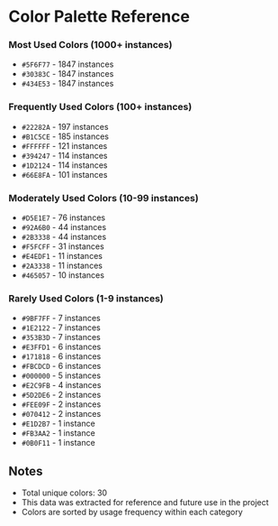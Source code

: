 # Color Palette Reference


### Most Used Colors (1000+ instances)
- `#5F6F77` - 1847 instances
- `#30383C` - 1847 instances  
- `#434E53` - 1847 instances

### Frequently Used Colors (100+ instances)
- `#22282A` - 197 instances
- `#B1C5CE` - 185 instances
- `#FFFFFF` - 121 instances
- `#394247` - 114 instances
- `#1D2124` - 114 instances
- `#66E8FA` - 101 instances

### Moderately Used Colors (10-99 instances)
- `#D5E1E7` - 76 instances
- `#92A6B0` - 44 instances
- `#2B3338` - 44 instances
- `#F5FCFF` - 31 instances
- `#E4EDF1` - 11 instances
- `#2A3338` - 11 instances
- `#465057` - 10 instances

### Rarely Used Colors (1-9 instances)
- `#9BF7FF` - 7 instances
- `#1E2122` - 7 instances
- `#353B3D` - 7 instances
- `#E3FFD1` - 6 instances
- `#171818` - 6 instances
- `#FBCDCD` - 6 instances
- `#000000` - 5 instances
- `#E2C9FB` - 4 instances
- `#5D2DE6` - 2 instances
- `#FEE09F` - 2 instances
- `#070412` - 2 instances
- `#E1D2B7` - 1 instance
- `#FB3AA2` - 1 instance
- `#0B0F11` - 1 instance

## Notes
- Total unique colors: 30
- This data was extracted for reference and future use in the project
- Colors are sorted by usage frequency within each category 